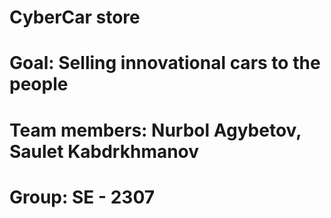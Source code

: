 # CyberCar store
# Goal: Selling innovational cars to the people
# Team members: Nurbol Agybetov, Saulet Kabdrkhmanov
# Group: SE - 2307
